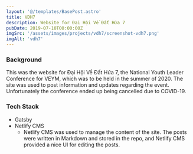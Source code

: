 ```yaml
---
layout: '@/templates/BasePost.astro'
title: VDH7
description: Website for Đại Hội Về Đất Hứa 7
pubDate: 2019-07-10T00:00:00Z
imgSrc: '/assets/images/projects/vdh7/screenshot-vdh7.png'
imgAlt: 'vdh7'
---
```


### Background

This was the website for Đại Hội Về Đất Hứa 7, the National Youth Leader Conference for VEYM, which was to be held in the summer of 2020. The site was used to post information and updates regarding the event. Unfortunately the conference ended up being cancelled due to COVID-19. 


### Tech Stack

- Gatsby
- Netlify CMS
  - Netlify CMS was used to manage the content of the site. The posts were written in Markdown and stored in the repo, and Netlify CMS provided a nice UI for editing the posts.



